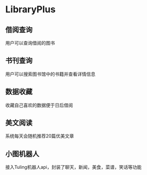 # LibraryPlus
## 借阅查询
用户可以查询借阅的图书
## 书刊查询
用户可以搜索图书馆中的书籍并查看详情信息
## 数据收藏
收藏自己喜欢的数据便于日后借阅
## 美文阅读
系统每天会随机推荐20篇优美文章
## 小图机器人
接入Tuling机器人api，封装了聊天，新闻，美食，菜谱，笑话等功能
